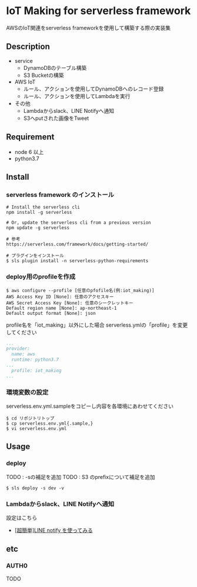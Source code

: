 IoT Making for serverless framework
====

AWSのIoT関連をserverless frameworkを使用して構築する際の実装集

## Description

- service
  - DynamoDBのテーブル構築
  - S3 Bucketの構築
- AWS IoT
  - ルール、アクションを使用してDynamoDBへのレコード登録
  - ルール、アクションを使用してLambdaを実行
- その他
  - Lambdaからslack、LINE Notifyへ通知
  - S3へputされた画像をTweet

## Requirement

- node 6 以上
- python3.7

## Install

### serverless framework のインストール

```
# Install the serverless cli
npm install -g serverless

# Or, update the serverless cli from a previous version
npm update -g serverless

# 参考
https://serverless.com/framework/docs/getting-started/
```

```
# プラグインをインストール
$ sls plugin install -n serverless-python-requirements
```

### deploy用のprofileを作成

```
$ aws configure --profile [任意のpfofile名(例:iot_making)]
AWS Access Key ID [None]: 任意のアクセスキー 
AWS Secret Access Key [None]: 任意のシークレットキー
Default region name [None]: ap-northeast-1
Default output format [None]: json
```

profile名を「iot_making」以外にした場合
serverless.ymlの「profile」を変更してください

```yaml
...
provider:
  name: aws
  runtime: python3.7
...
  profile: iot_making
...
```

### 環境変数の設定

serverless.env.yml.sampleをコピーし内容を各環境にあわせてください

```
$ cd リポジトリトップ
$ cp serverless.env.yml{.sample,}
$ vi serverless.env.yml
```

## Usage

### deploy

TODO : -sの補足を追加
TODO : S3 のprefixについて補足を追加

```
$ sls deploy -s dev -v
```

### Lambdaからslack、LINE Notifyへ通知

設定はこちら
- [[超簡単]LINE notify を使ってみる](https://qiita.com/iitenkida7/items/576a8226ba6584864d95)

## etc

### AUTH0

TODO
